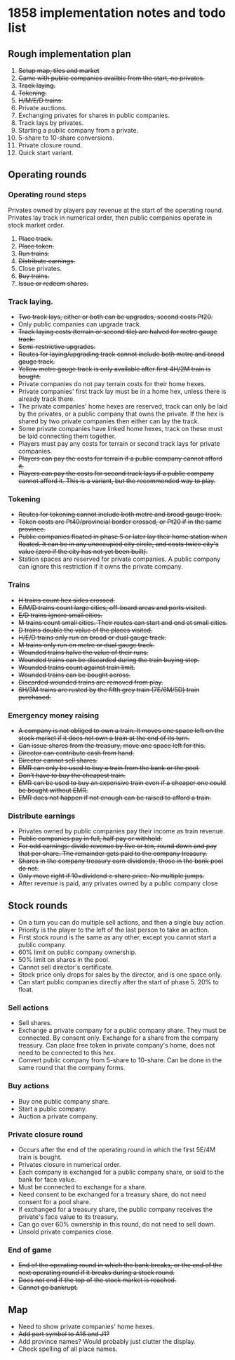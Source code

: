 # 1858 implementation notes and todo list

## Rough implementation plan

1. ~~Setup map, tiles and market~~
2. ~~Game with public companies availble from the start, no privates.~~
3. ~~Track laying.~~
4. ~~Tokening.~~
5. ~~H/M/E/D trains.~~
6. Private auctions.
7. Exchanging privates for shares in public companies.
8. Track lays by privates.
9. Starting a public company from a private.
10. 5-share to 10-share conversions.
11. Private closure round.
12. Quick start variant.


## Operating rounds

### Operating round steps

Privates owned by players pay revenue at the start of the operating round.
Privates lay track in numerical order, then public companies operate in stock market order.

1. ~~Place track.~~
2. ~~Place token.~~
3. ~~Run trains.~~
4. ~~Distribute earnings.~~
5. Close privates.
6. ~~Buy trains.~~
7. ~~Issue or redeem shares.~~


### Track laying.

- ~~Two track lays, either or both can be upgrades, second costs Pt20.~~
- Only public companies can upgrade track.
- ~~Track laying costs (terrain or second tile) are halved for metre gauge track.~~
- ~~Semi-restrictive upgrades.~~
- ~~Routes for laying/upgrading track cannot include both metre and broad gauge track.~~
- ~~Yellow metre gauge track is only available after first 4H/2M train is bought.~~
- Private companies do not pay terrain costs for their home hexes.
- Private companies' first track lay must be in a home hex, unless there is already track there.
- The private companies' home hexes are reserved, track can only be laid by the privates, or a public company that owns the private. If the hex is shared by two private companies then either can lay the track.
- Some private companies have linked home hexes, track on these must be laid connecting them together.
- Players must pay any costs for terrain or second track lays for private companies.
- ~~Players can pay the costs for terrain if a public company cannot afford it.~~
- ~~Players can pay the costs for second track lays if a public company cannot afford it. This is a variant, but the recommended way to play.~~


### Tokening

- ~~Routes for tokening cannot include both metre and broad gauge track.~~
- ~~Token costs are Pt40/provincial border crossed, or Pt20 if in the same province.~~
- ~~Public companies floated in phase 5 or later lay their home station when floated. It can be in any unoccupied city circle, and costs twice city's value (zero if the city has not yet been built).~~
- Station spaces are reserved for private companies. A public company can ignore this restriction if it owns the private company.


### Trains

- ~~H trains count hex sides crossed.~~
- ~~E/M/D trains count large cities, off-board areas and ports visited.~~
- ~~E/D trains ignore small cities.~~
- ~~M trains count small cities. Their routes can start and end at small cities.~~
- ~~D trains double the value of the places visited.~~
- ~~H/E/D trains only run on broad or dual gauge track.~~
- ~~M trains only run on metre or dual gauge track.~~
- ~~Wounded trains halve the value of their runs.~~
- ~~Wounded trains can be discarded during the train buying step.~~
- ~~Wounded trains count against train limit.~~
- ~~Wounded trains can be bought across.~~
- ~~Discarded wounded trains are removed from play.~~
- ~~6H/3M trains are rusted by the fifth grey train (7E/6M/5D) train purchased.~~


### Emergency money raising

- ~~A company is not obliged to own a train. It moves one space left on the stock market if it does not own a train at the end of its turn.~~
- ~~Can issue shares from the treasury, move one space left for this.~~
- ~~Director can contribute cash from hand.~~
- ~~Director cannot sell shares.~~
- ~~EMR can only be used to buy a train from the bank or the pool.~~
- ~~Don't have to buy the cheapest train.~~
- ~~EMR can be used to buy an expensive train even if a cheaper one could be bought without EMR.~~
- ~~EMR does not happen if not enough can be raised to afford a train.~~


### Distribute earnings

- Privates owned by public companies pay their income as train revenue.
- ~~Public companies pay in full, half pay or withhold.~~
- ~~For odd earnings: divide revenue by five or ten, round down and pay that per share. The remainder gets paid to the company treasury.~~
- ~~Shares in the company treasury earn dividends, those in the bank pool do not.~~
- ~~Only move right if 10×dividend ≥ share price. No multiple jumps.~~
- After revenue is paid, any privates owned by a public company close


## Stock rounds

- On a turn you can do multiple sell actions, and then a single buy action.
- Priority is the player to the left of the last person to take an action.
- First stock round is the same as any other, except you cannot start a public company.
- 60% limit on public company ownership.
- 50% limit on shares in the pool.
- Cannot sell director's certificate.
- Stock price only drops for sales by the director, and is one space only.
- Can start public companies directly after the start of phase 5. 20% to float.


### Sell actions

- Sell shares.
- Exchange a private company for a public company share. They must be connected. By consent only. Exchange for a share from the company treasury. Can place free token in private company's home, does not need to be connected to this hex.
- Convert public company from 5-share to 10-share. Can be done in the same round that the company forms.


### Buy actions

- Buy one public company share.
- Start a public company.
- Auction a private company.


### Private closure round

- Occurs after the end of the operating round in which the first 5E/4M train is bought.
- Privates closure in numerical order.
- Each company is exchanged for a public company share, or sold to the bank for face value.
- Must be connected to exchange for a share.
- Need consent to be exchanged for a treasury share, do not need consent for a pool share.
- If exchanged for a treasury share, the public company receives the private's face value to its treasury.
- Can go over 60% ownership in this round, do not need to sell down.
- Unsold private companies close.


### End of game

- ~~End of the operating round in which the bank breaks, or the end of the next operating round if it breaks during a stock round.~~
- ~~Does not end if the top of the stock market is reached.~~
- ~~Cannot go bankrupt.~~


## Map

- Need to show private companies' home hexes.
- ~~Add port symbol to A16 and J1?~~
- Add province names? Would probably just clutter the display.
- Check spelling of all place names.

